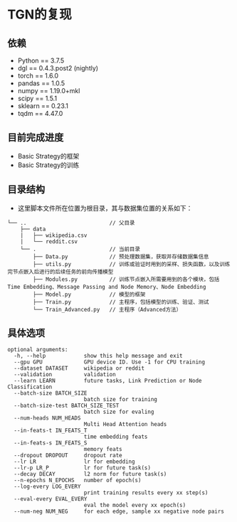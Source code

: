 # TGN的复现

## 依赖
* Python == 3.7.5
* dgl == 0.4.3.post2 (nightly)
* torch == 1.6.0
* pandas == 1.0.5
* numpy == 1.19.0+mkl
* scipy == 1.5.1
* sklearn == 0.23.1
* tqdm == 4.47.0

## 目前完成进度
* Basic Strategy的框架
* Basic Strategy的训练

## 目录结构
* 这里脚本文件所在位置为根目录，其与数据集位置的关系如下：
```{txt}
└── ..                          // 父目录
    ├── data
    |   ├── wikipedia.csv               
    |   └── reddit.csv
    └── .                       // 当前目录
        ├── Data.py             // 预处理数据集，获取并存储数据集信息
        ├── utils.py            // 训练或验证时用到的采样、损失函数，以及训练完节点嵌入后进行的后续任务的前向传播模型
        ├── Modules.py          // 训练节点嵌入所需要用到的各个模块，包括Time Embedding、Message Passing and Node Memory、Node Embedding
        ├── Model.py            // 模型的框架
        ├── Train.py            // 主程序，包括模型的训练、验证、测试
        └── Train_Advanced.py   // 主程序（Advanced方法）
```

## 具体选项
```{txt}
optional arguments:
  -h, --help            show this help message and exit
  --gpu GPU             GPU device ID. Use -1 for CPU training
  --dataset DATASET     wikipedia or reddit
  --validation          validation
  --learn LEARN         future tasks, Link Prediction or Node Classification
  --batch-size BATCH_SIZE
                        batch size for training
  --batch-size-test BATCH_SIZE_TEST
                        batch size for evaling
  --num-heads NUM_HEADS
                        Multi Head Attention heads
  --in-feats-t IN_FEATS_T
                        time embedding feats
  --in-feats-s IN_FEATS_S
                        memory feats
  --dropout DROPOUT     dropout rate
  --lr LR               lr for embedding
  --lr-p LR_P           lr for future task(s)
  --decay DECAY         l2 norm for future task(s)
  --n-epochs N_EPOCHS   number of epoch(s)
  --log-every LOG_EVERY
                        print training results every xx step(s)
  --eval-every EVAL_EVERY
                        eval the model every xx epoch(s)
  --num-neg NUM_NEG     for each edge, sample xx negative node pairs
```
